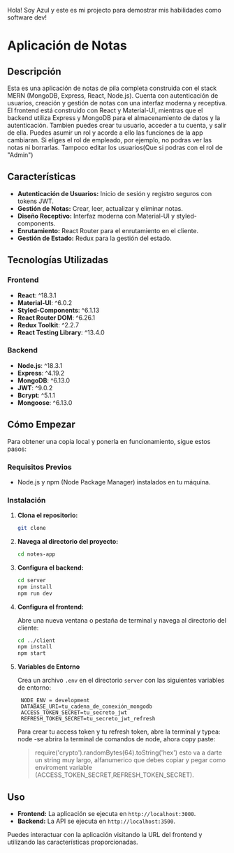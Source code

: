 Hola! Soy Azul y este es mi projecto para demostrar mis habilidades como software dev!

# Aplicación de Notas

## Descripción

Esta es una aplicación de notas de pila completa construida con el stack MERN (MongoDB, Express, React, Node.js). Cuenta con autenticación de usuarios, creación y gestión de notas con una interfaz moderna y receptiva. El frontend está construido con React y Material-UI, mientras que el backend utiliza Express y MongoDB para el almacenamiento de datos y la autenticación.
Tambien puedes crear tu usuario, acceder a tu cuenta, y salir de ella.
Puedes asumir un rol y acorde a ello las funciones de la app cambiaran.
Si eliges el rol de empleado, por ejemplo, no podras ver las notas ni borrarlas. Tampoco editar los usuarios(Que si podras con el rol de "Admin")

## Características

- **Autenticación de Usuarios:** Inicio de sesión y registro seguros con tokens JWT.
- **Gestión de Notas:** Crear, leer, actualizar y eliminar notas.
- **Diseño Receptivo:** Interfaz moderna con Material-UI y styled-components.
- **Enrutamiento:** React Router para el enrutamiento en el cliente.
- **Gestión de Estado:** Redux para la gestión del estado.

## Tecnologías Utilizadas

### Frontend

- **React**: ^18.3.1
- **Material-UI**: ^6.0.2
- **Styled-Components**: ^6.1.13
- **React Router DOM**: ^6.26.1
- **Redux Toolkit**: ^2.2.7
- **React Testing Library**: ^13.4.0

### Backend

- **Node.js**: ^18.3.1
- **Express**: ^4.19.2
- **MongoDB**: ^6.13.0
- **JWT**: ^9.0.2
- **Bcrypt**: ^5.1.1
- **Mongoose**: ^6.13.0

## Cómo Empezar

Para obtener una copia local y ponerla en funcionamiento, sigue estos pasos:

### Requisitos Previos

- Node.js y npm (Node Package Manager) instalados en tu máquina.

### Instalación

1. **Clona el repositorio:**

   ```bash
   git clone
   ```

2. **Navega al directorio del proyecto:**

   ```bash
   cd notes-app
   ```

3. **Configura el backend:**

   ```bash
   cd server
   npm install
   npm run dev
   ```

4. **Configura el frontend:**

   Abre una nueva ventana o pestaña de terminal y navega al directorio del cliente:

   ```bash
   cd ../client
   npm install
   npm start
   ```

5. **Variables de Entorno**

   Crea un archivo `.env` en el directorio `server` con las siguientes variables de entorno:

   ```plaintext
    NODE_ENV = development
    DATABASE_URI=tu_cadena_de_conexión_mongodb
    ACCESS_TOKEN_SECRET=tu_secreto_jwt
    REFRESH_TOKEN_SECRET=tu_secreto_jwt_refresh
   ```

   Para crear tu access token y tu refresh token, abre la terminal y typea:
   node
   -se abrira la terminal de comandos de node, ahora copy paste:

   > require('crypto').randomBytes(64).toString('hex')
   > esto va a darte un string muy largo, alfanumerico que debes copiar y pegar como enviroment variable (ACCESS_TOKEN_SECRET,REFRESH_TOKEN_SECRET).

## Uso

- **Frontend:** La aplicación se ejecuta en `http://localhost:3000`.
- **Backend:** La API se ejecuta en `http://localhost:3500`.

Puedes interactuar con la aplicación visitando la URL del frontend y utilizando las características proporcionadas.
